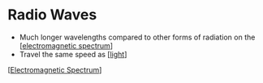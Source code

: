 # Radio Waves

- Much longer wavelengths compared to other forms of radiation on the [[electromagnetic spectrum]]
- Travel the same speed as [[light]]

[[Electromagnetic Spectrum]]

[//begin]: # "Autogenerated link references for markdown compatibility"
[light]: light "Light"
[Electromagnetic Spectrum]: electromagnetic-spectrum "Electromagnetic Spectrum"
[//end]: # "Autogenerated link references"